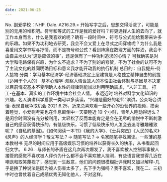```yaml
---
date: 2021-06-25
---
```


No.
副爱学校：NHP.
Dale.
A216.29.>
开始写字之后，思想交得活泼了，可能是别的无用的堆积吧。符号和等式的工作是我的爱好吗？将更选择人生的去向了，就工作本身而言，什么是我喜欢的呢？确有一段时间中，符号与公式能给我带来许多的乐趣。如果不为功利地去研究，我会不会又爱上在寻式之间穿梭呢？为什么我是喜爱用文学书写与抒情，而不是符号和公式？看到阵痛在数理方面的挥洒，我会不由自主地认为“这是应做的事”，还是保有了一种功利追求的心情？
可我确实是对大学和电路保有兴趣，为什么不追求？不为了别的的夸赞，不为了社会的认可不为了主流文化的趋同明确目标和意义我才能开动我的执行机制
总目的：自我提升-待人接物
分类：学习基本经济学-经济基础决定上层建筑是人格独立精神自由的前提（适用于个人的）
基本心理学-观察人情世故人的本性由社会体制与基因基本决定以目前情况基本不变明确人本性的规律则能加以利用明确需求，“人非工具。
打工-在基本、真实的工作环境中体会社会人情。
永远近时
培养对科学文化知识的兴趣，名人演讲科学启蒙一类可以多读读，“兴趣是最好的老师”演讲，公众场合讲话-表现自我争取机会
2021.6.25，近来总喜欢看一些开心的没营养的视频，摸索着睡觉，小爱则考完也在作息颠倒中一天要睡近 10 个小时，青年人睡动得远么？是闲余时间没有充分被利用，太轻松了反而本能肯定是会在无尽的愉悦中不断刺激自己的感官获得快乐的，有低级快乐，习惯了低级快乐的人怎会去追寻雅趣雅致呢？《自私的基因》。《如何阅读一本书》《我的大学》、《士兵突击》《人民的名义》《风声》的人经济学？散文写法？→ 随笔写法？→ 名家随笔寻找阅读。一些薄的基本教材书
无尽的时间应用于高级娱乐习惯的培养以获得长久的快乐，从书看起回归文字。
6.26．与师长的矛盾在这几次再次爆发了，我不喜欢被人控制事事被人接管的感觉不喜欢被人评价为什么都不会不喜欢被人揣测，有些语言我觉得几近在嘲讽和取笑蔑视了，感觉到一生敌意，他们的问题很模糊批评我时又加以解释-几乎是换了种说法是因为被人伤害太多了，先下手为强吗？我不喜欢，我在二、三初中时也曾仗着自己成绩优秀无知化他人，不对这样。
